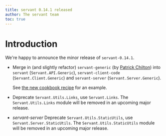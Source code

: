 ```yaml
---
title: servant 0.14.1 released
author: The servant team
toc: true
---
```


# Introduction

We're happy to announce the minor release of `servant-0.14.1`.

- Merge in (and slightly refactor) `servant-generic`
  (by [Patrick Chilton](https://github.com/chpatrick))
  into `servant` (`Servant.API.Generic`),
  `servant-client-code` (`Servant.Client.Generic`)
  and `servant-server` (`Servant.Server.Generic`).

  See [the new cookbook recipe](https://haskell-servant.readthedocs.io/en/release-0.14/cookbook/generic/Generic.html)
  for an example.

- Deprecate `Servant.Utils.Links`, use `Servant.Links`. The `Servant.Utils.Links` module will be removed
  in an upcoming major release.

- *servant-server* Deprecate `Servant.Utils.StaticUtils`, use `Servant.Server.StaticUtils`. The `Servant.Utils.StaticUtils`
   module will be removed in an upcoming major release.
